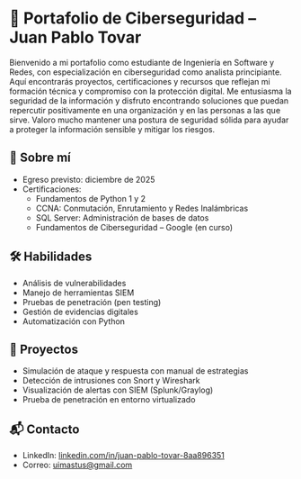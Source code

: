 # 🔐 Portafolio de Ciberseguridad – Juan Pablo Tovar

Bienvenido a mi portafolio como estudiante de Ingeniería en Software y Redes, con especialización en ciberseguridad como analista principiante. Aquí encontrarás proyectos, certificaciones y recursos que reflejan mi formación técnica y compromiso con la protección digital.
Me entusiasma la seguridad de la información y disfruto encontrando soluciones que puedan repercutir positivamente en una organización y en las personas a las que sirve. Valoro mucho mantener una postura de seguridad sólida para ayudar a proteger la información sensible y mitigar los riesgos.

## 🧠 Sobre mí
- Egreso previsto: diciembre de 2025
- Certificaciones:
  - Fundamentos de Python 1 y 2
  - CCNA: Conmutación, Enrutamiento y Redes Inalámbricas
  - SQL Server: Administración de bases de datos
  - Fundamentos de Ciberseguridad – Google (en curso)

## 🛠️ Habilidades
- Análisis de vulnerabilidades
- Manejo de herramientas SIEM
- Pruebas de penetración (pen testing)
- Gestión de evidencias digitales
- Automatización con Python

## 📁 Proyectos
- Simulación de ataque y respuesta con manual de estrategias
- Detección de intrusiones con Snort y Wireshark
- Visualización de alertas con SIEM (Splunk/Graylog)
- Prueba de penetración en entorno virtualizado

## 📬 Contacto
- LinkedIn: [linkedin.com/in/juan-pablo-tovar-8aa896351](https://linkedin.com/in/juan-pablo-tovar-8aa896351)
- Correo: uimastus@gmail.com

